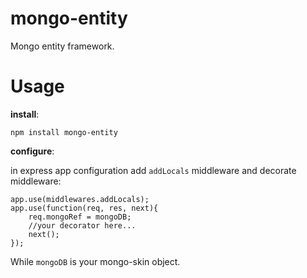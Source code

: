 mongo-entity
============

Mongo entity framework.

Usage
=====

**install**:

    npm install mongo-entity

**configure**:

in express app configuration add `addLocals` middleware and decorate middleware:

    app.use(middlewares.addLocals);
    app.use(function(req, res, next){
        req.mongoRef = mongoDB;
        //your decorator here...
        next();
    });

While `mongoDB` is your mongo-skin object.


